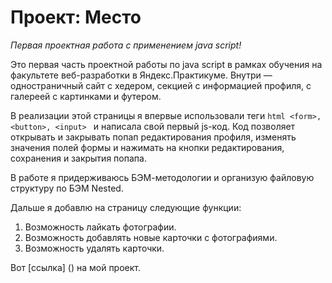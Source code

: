 # Проект: Место

_Первая проектная работа с применением java script!_

Это первая часть проектной работы по java script в рамках обучения на факультете веб-разработки в Яндекс.Практикуме. Внутри –– одностраничный сайт с хедером, секцией с информацией профиля, с галереей с картинками и футером. 

В реализации этой страницы я впервые использовали теги ```html <form>, <button>, <input> ``` и написала свой первый js-код. Код позволяет открывать и закрывать попап редактирования профиля, изменять значения полей формы и нажимать на кнопки редактирования, сохранения и закрытия попапа. 

В работе я придерживаюсь БЭМ-методологии и организую файловую структуру по БЭМ Nested. 

Дальше я добавлю на страницу следующие функции: 
1. Возможность лайкать фотографии.
2. Возможность добавлять новые карточки с фотографиями.
3. Возможность удалять карточки. 

Вот [ссылка] () на мой проект.